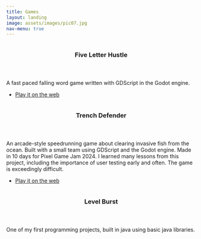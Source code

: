 ```yaml
---
title: Games
layout: landing
image: assets/images/pic07.jpg
nav-menu: true
---
```


<!-- Main -->
<div id="main">

<!-- Two -->
<section id="two" class="spotlights">
	<section>
		<a href="" class="image">
			<img src="{% link assets/images/games/fiveletterhustlehome.jpg %}" alt="" data-position="center center" />
		</a>
		<div class="content">
			<div class="inner">
				<header class="major">
					<h3>Five Letter Hustle</h3>
				</header>
				<p>A fast paced falling word game written with GDScript in the Godot engine.</p>
				<ul class="actions">
					<li><a href="https://mrorenomnom.itch.io/fiveletterhustle" class="button">Play it on the web</a></li>
				</ul>
			</div>
		</div>
	</section>
	<section>
		<a href="" class="image">
			<img src="{% link assets/images/games/trenchdefender.jpg %}" alt="" data-position="top center" />
		</a>
		<div class="content">
			<div class="inner">
				<header class="major">
					<h3>Trench Defender</h3>
				</header>
				<p>An arcade-style speedrunning game about clearing invasive fish from the ocean. Built with a small team using GDScript and the Godot engine. Made in 10 days for Pixel Game Jam 2024. I learned many lessons from this project, including the importance of user testing early and often.
				The game is exceedingly difficult.</p>
				<ul class="actions">
					<li><a href="https://oireoireoire.itch.io/trench-defenders" class="button">Play it on the web</a></li>
				</ul>
			</div>
		</div>
	</section>
	<section>
		<a href="" class="image">
			<img src="{% link assets/images/games/levelbursthome.jpg %}" alt="" data-position="25% 25%" />
		</a>
		<div class="content">
			<div class="inner">
				<header class="major">
					<h3>Level Burst</h3>
				</header>
				<p>One of my first programming projects, built in java using basic java libraries.</p>
			</div>
		</div>
	</section>
</section>

</div>
